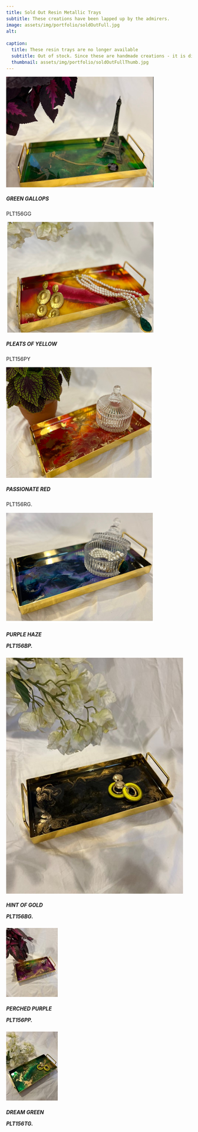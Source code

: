 ```yaml
---
title: Sold Out Resin Metallic Trays
subtitle: These creations have been lapped up by the admirers.
image: assets/img/portfolio/soldOutFull.jpg
alt: 

caption:
  title: These resin trays are no longer available
  subtitle: Out of stock. Since these are handmade creations - it is difficult to replicate the exact one.
  thumbnail: assets/img/portfolio/soldOutFullThumb.jpg
---
```



<div class="row">
      <div class="col-md-4">
         <div class="card mb-4">
            <img class="card-img-top" src="assets/img/portfolio/01-thumbnail.jpg" alt="Card image cap">
            <div class="card-body">
               <h5 class="card-title">GREEN GALLOPS</h5>
               <p class="card-text">PLT156GG</p>
            </div>
         </div>
      </div>
      <div class="col-md-4">
         <div class="card mb-4 border-dark">
            <img class="card-img-top" src="assets/img/portfolio/02-thumbnail.jpg" alt="Card image cap">
            <div class="card-body">
               <h5 class="card-title">PLEATS OF YELLOW</h5>
               <p class="card-text">PLT156PY</p>
            </div>
         </div>
      </div>
      <div class="col-md-4">
         <div class="card mb-4 text-white bg-dark">
            <img class="card-img-top" src="assets/img/portfolio/05-thumbnail.jpg" alt="Card image cap">
            <div class="card-body">
               <h5 class="card-title">PASSIONATE RED</h5>
               <p class="card-text">PLT156RG.</p>   
            </div>
         </div>
      </div>
      <div class="col-md-4">
         <div class="card mb-4 text-white bg-dark">
            <img class="card-img-top" src="assets/img/portfolio/06-thumbnail.jpg" alt="Card image cap">
            <div class="card-body">
               <h5 class="card-title">PURPLE HAZE</p>  
               <p class="card-text">PLT156BP.</p>  
            </div>
         </div>
      </div>
       <div class="col-md-4">
         <div class="card mb-4 text-white bg-dark">
            <img class="card-img-top" src="assets/img/portfolio/PLT156BG_thumb.JPG" alt="Card image cap">
            <div class="card-body">
               <h5 class="card-title">HINT OF GOLD</p>
                <p class="card-text">PLT156BG.</p>    
            </div>
         </div>
      </div>
       <div class="col-md-4">
         <div class="card mb-4 text-white bg-dark">
            <img class="card-img-top" src="assets/img/portfolio/PERCHED_PURPLE_THUMB.JPG" alt="Card image cap">
            <div class="card-body">
               <h5 class="card-title">PERCHED PURPLE</p>
                <p class="card-text">PLT156PP.</p>    
            </div>
         </div>
      </div>
      <div class="col-md-4">
         <div class="card mb-4 text-white bg-dark">
            <img class="card-img-top" src="assets/img/portfolio/dream_green_thumb.JPG" alt="Card image cap">
            <div class="card-body">
               <h5 class="card-title">DREAM GREEN</p>
                <p class="card-text">PLT156TG.</p>    
            </div>
         </div>
      </div>
   </div>